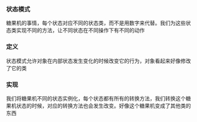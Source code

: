 ### 状态模式
糖果机的事情，每个状态对应不同的状态类，而不是用数字来代替。我们为这些状态类实现不同的方法，让不同状态在不同操作下有不同的动作

### 定义
状态模式允许对象在内部状态发生变化的时候改变它的行为，对象看起来好像修改了它的类

### 实现
我们将糖果机不同的状态实例化，每个状态都有所有的转换方法，我们转换这个糖果机状态的时候，对应的转换方法也会发生改变。好像这个糖果机变成了其他类的东西